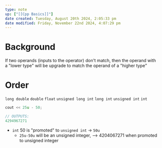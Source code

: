 ```yaml
---
type: note
up: ["[[Cpp Basics]]"]
date created: Tuesday, August 20th 2024, 2:05:33 pm
date modified: Friday, November 22nd 2024, 4:07:29 pm
---
```

# Background
If two operands (inputs to the operator) don't match, then the operand with a "lower type" will be upgrade to match the operand of a "higher type"

# Order
`long double`
`double`
`float`
`unsigned long int`
`long int`
`unsigned int`
`int` 

```cpp
cout << 25u - 50;

// OUTPUTS:
4294967271
```
- `int` 50 is "promoted" to `unsigned int` -> `50u`
	- `25u-50u` will be an unsigned integer, --> 4204067271 when promoted to unsigned integer

